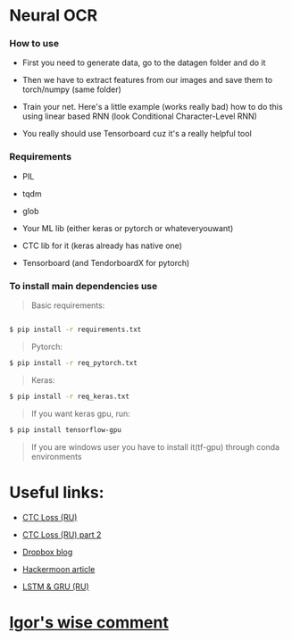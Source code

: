 # Neural OCR
### How to use


  - First you need to generate data, go to the datagen folder and do it

  - Then we have to extract features from our images and save them to torch/numpy (same folder)

  - Train your net. Here's a little example (works really bad) how to do this using linear based RNN (look Conditional Character-Level RNN)

  - You really should use Tensorboard cuz it's a really helpful tool

### Requirements

  - PIL

  - tqdm

  - glob

  - Your ML lib (either keras or pytorch or whateveryouwant)

  - CTC lib for it (keras already has native one)

  - Tensorboard (and TendorboardX for pytorch)

### To install main dependencies use
 
>Basic requirements:

``` sh

$ pip install -r requirements.txt

```

>Pytorch:

``` sh
$ pip install -r req_pytorch.txt

```
>Keras:

``` sh
$ pip install -r req_keras.txt

```

> If you want keras gpu, run:
``` sh
$ pip install tensorflow-gpu
```
> If you are windows user you have to install it(tf-gpu) through conda environments



# Useful links:


  - [CTC Loss (RU)](https://www.youtube.com/watch?v=SAfJ6nP2rrI )
 
 - [CTC Loss (RU) part 2](https://www.youtube.com/watch?v=eYIL4TMAeRI)

  - [Dropbox blog](https://blogs.dropbox.com/tech/2017/04/creating-a-modern-ocr-pipeline-using-computer-vision-and-deep-learning/)

  - [Hackermoon article](https://hackernoon.com/latest-deep-learning-ocr-with-keras-and-supervisely-in-15-minutes-34aecd630ed8)

  - [LSTM & GRU (RU)](https://www.youtube.com/watch?v=wYI7RZz4Rz0)


# [Igor's wise comment](https://docs.google.com/document/d/1wT8G1G47hoxx4dFnVm-25sqi5N7TX3Qy53YMdfg7fIA/edit)

